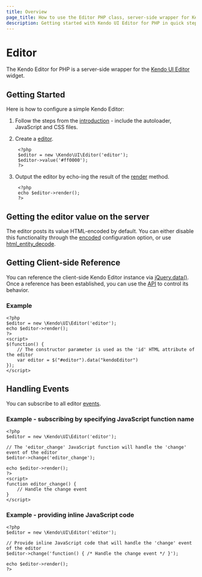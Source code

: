 ```yaml
---
title: Overview
page_title: How to use the Editor PHP class, server-side wrapper for Kendo UI Editor widget
description: Getting started with Kendo UI Editor for PHP in quick steps - configure Kendo UI Editor widget and operate Kendo UI Editor events.
---
```


# Editor

The Kendo Editor for PHP is a server-side wrapper for the [Kendo UI Editor](/api/web/editor) widget.

## Getting Started

Here is how to configure a simple Kendo Editor:

1. Follow the steps from the [introduction](/php/introduction) - include the autoloader, JavaScript and CSS files.

2. Create a [editor](/api/wrappers/php/Kendo/UI/Editor).

        <?php
        $editor = new \Kendo\UI\Editor('editor');
        $editor->value('#ff0000');
        ?>

3. Output the editor by echo-ing the result of the [render](/api/wrappers/php/Kendo/UI/Widget#render) method.

        <?php
        echo $editor->render();
        ?>

## Getting the editor value on the server

The editor posts its value HTML-encoded by default.
You can either disable this functionality through the [encoded](/api/web/editor#encoded-boolean-default) configuration option,
or use [html_entity_decode](http://php.net/manual/en/function.html-entity-decode.php).

## Getting Client-side Reference

You can reference the client-side Kendo Editor instance via [jQuery.data()](http://api.jquery.com/jQuery.data/).
Once a reference has been established, you can use the [API](/api/web/editor#methods) to control its behavior.


### Example

    <?php
    $editor = new \Kendo\UI\Editor('editor');
    echo $editor->render();
    ?>
    <script>
    $(function() {
        // The constructor parameter is used as the 'id' HTML attribute of the editor
        var editor = $("#editor").data("kendoEditor")
    });
    </script>

## Handling Events

You can subscribe to all editor [events](/api/web/editor#events).

### Example - subscribing by specifying JavaScript function name

    <?php
    $editor = new \Kendo\UI\Editor('editor');

    // The 'editor_change' JavaScript function will handle the 'change' event of the editor
    $editor->change('editor_change');

    echo $editor->render();
    ?>
    <script>
    function editor_change() {
        // Handle the change event
    }
    </script>

### Example - providing inline JavaScript code

    <?php
    $editor = new \Kendo\UI\Editor('editor');

    // Provide inline JavaScript code that will handle the 'change' event of the editor
    $editor->change('function() { /* Handle the change event */ }');

    echo $editor->render();
    ?>
